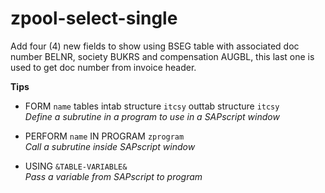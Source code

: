 # zpool-select-single

Add four (4) new fields to show using BSEG table with associated doc number BELNR, society BUKRS and compensation AUGBL, this last one is used to get doc number from invoice header.


**Tips**
- FORM `name` tables intab structure `itcsy` outtab structure `itcsy` \
*Define a subrutine in a program to use in a SAPscript window*

- PERFORM `name` IN PROGRAM `zprogram` \
*Call a subrutine inside SAPscript window*

- USING `&TABLE-VARIABLE&` \
*Pass a variable from SAPscript to program*
